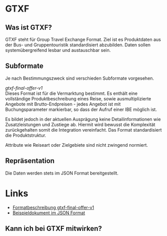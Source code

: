 # GTXF

## Was ist GTXF? 
GTXF steht für Group Travel Exchange Format. 
Ziel ist es Produktdaten aus der Bus- und Gruppentouristik standardisiert abzubilden.
Daten sollen systemübergreifend lesbar und austauschbar sein. 

## Subformate
Je nach Bestimmungszweck sind verschieden Subformate vorgesehen. 

*gtxf-final-offer-v1*<br>
Dieses Format ist für die Vermarktung bestimmt. Es enthält eine vollständige Produktbeschreibung eines Reise, sowie 
ausmultiplizierte Angebote mit Brutto-Endpreisen - jedes Angebot ist mit Buchungsparameter markierbar, 
so dass der Aufruf einer IBE möglich ist. 

Es bildet jedoch in der aktuellen Ausprägung keine Detailinformationen 
wie Zusatzleistungen und Zustiege ab. Hiermit wird bewusst die Komplexität zurückgehalten somit die Integration 
vereinfacht. Das Format standardisiert die Produktstruktur.

Attribute wie Reiseart oder Zielgebiete sind nicht zwingend normiert.

## Repräsentation
Die Daten werden stets im JSON Format bereitgestellt.

# Links
* [Formatbeschreibung gtxf-final-offer-v1](gtxf-final-offer-v1.md)
* [Beispieldokument im JSON Format](example-gtxf-final-offer-v1.json)

## Kann ich bei GTXF mitwirken?
